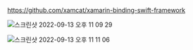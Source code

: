 https://github.com/xamcat/xamarin-binding-swift-framework

![스크린샷 2022-09-13 오후 11 09 29](https://user-images.githubusercontent.com/38588097/189923731-2e8f9734-fea5-46f3-abfd-4697c8ea9921.png)

![스크린샷 2022-09-13 오후 11 11 06](https://user-images.githubusercontent.com/38588097/189923905-199aa732-9cfa-49da-95ef-de1f48117e2b.png)

